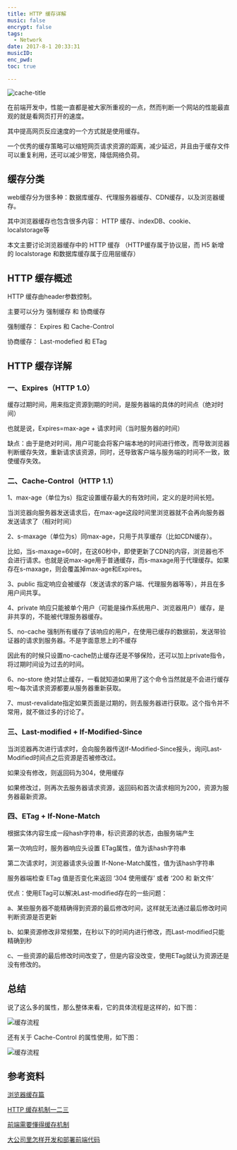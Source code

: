 ```yaml
---
title: HTTP 缓存详解
music: false
encrypt: false
tags:
  - Network
date: 2017-8-1 20:33:31
musicID:
enc_pwd:
toc: true

---
```


![cache-title](/assets/blogImg/cache-title.jpg)

在前端开发中，性能一直都是被大家所重视的一点，然而判断一个网站的性能最直观的就是看网页打开的速度。

其中提高网页反应速度的一个方式就是使用缓存。

一个优秀的缓存策略可以缩短网页请求资源的距离，减少延迟，并且由于缓存文件可以重复利用，还可以减少带宽，降低网络负荷。

<!-- more -->

## 缓存分类

web缓存分为很多种：数据库缓存、代理服务器缓存、CDN缓存，以及浏览器缓存。

其中浏览器缓存也包含很多内容： HTTP 缓存、indexDB、cookie、localstorage等

本文主要讨论浏览器缓存中的 HTTP 缓存 （HTTP缓存属于协议层，而 H5 新增的 localstorage 和数据库缓存属于应用层缓存）

## HTTP 缓存概述

HTTP 缓存由header参数控制。

主要可以分为 强制缓存 和  协商缓存

强制缓存： Expires 和 Cache-Control

协商缓存： Last-modefied 和 ETag

## HTTP 缓存详解

### 一、Expires（HTTP 1.0）

缓存过期时间，用来指定资源到期的时间，是服务器端的具体的时间点（绝对时间）

也就是说，Expires=max-age + 请求时间（当时服务器的时间）

缺点：由于是绝对时间，用户可能会将客户端本地的时间进行修改，而导致浏览器判断缓存失效，重新请求该资源，同时，还导致客户端与服务端的时间不一致，致使缓存失效。

### 二、Cache-Control（HTTP 1.1）

1、max-age（单位为s）指定设置缓存最大的有效时间，定义的是时间长短。

当浏览器向服务器发送请求后，在max-age这段时间里浏览器就不会再向服务器发送请求了（相对时间）

2、s-maxage（单位为s）同max-age，只用于共享缓存（比如CDN缓存）。

比如，当s-maxage=60时，在这60秒中，即使更新了CDN的内容，浏览器也不会进行请求。也就是说max-age用于普通缓存，而s-maxage用于代理缓存。如果存在s-maxage，则会覆盖掉max-age和Expires。

3、public 指定响应会被缓存（发送请求的客户端、代理服务器等等），并且在多用户间共享。

4、private 响应只能被单个用户（可能是操作系统用户、浏览器用户）缓存，是非共享的，不能被代理服务器缓存。

5、no-cache 强制所有缓存了该响应的用户，在使用已缓存的数据前，发送带验证器的请求到服务器。不是字面意思上的不缓存

因此有的时候只设置no-cache防止缓存还是不够保险，还可以加上private指令，将过期时间设为过去的时间。

6、no-store 绝对禁止缓存，一看就知道如果用了这个命令当然就是不会进行缓存啦～每次请求资源都要从服务器重新获取。

7、must-revalidate指定如果页面是过期的，则去服务器进行获取。这个指令并不常用，就不做过多的讨论了。

### 三、Last-modified + If-Modified-Since

当浏览器再次进行请求时，会向服务器传送If-Modified-Since报头，询问Last-Modified时间点之后资源是否被修改过。

如果没有修改，则返回码为304，使用缓存

如果修改过，则再次去服务器请求资源，返回码和首次请求相同为200，资源为服务器最新资源。

### 四、ETag + If-None-Match

根据实体内容生成一段hash字符串，标识资源的状态，由服务端产生

第一次响应时，服务器响应头设置 ETag属性，值为该hash字符串

第二次请求时，浏览器请求头设置 If-None-Match属性，值为该hash字符串

服务器端检查 ETag 值是否变化来返回 ‘304 使用缓存’ 或者 ‘200 和 新文件’

优点：使用ETag可以解决Last-modified存在的一些问题：

a、某些服务器不能精确得到资源的最后修改时间，这样就无法通过最后修改时间判断资源是否更新

b、如果资源修改非常频繁，在秒以下的时间内进行修改，而Last-modified只能精确到秒

c、一些资源的最后修改时间改变了，但是内容没改变，使用ETag就认为资源还是没有修改的。

## 总结

说了这么多的属性，那么整体来看，它的具体流程是这样的，如下图：

![缓存流程](/assets/blogImg/cache/cache.webp)

还有关于 Cache-Control 的属性使用，如下图：

![缓存流程](/assets/blogImg/cache/cache-control.webp)

## 参考资料

[浏览器缓存篇](https://github.com/laizimo/zimo-article/issues/24?hmsr=toutiao.io&utm_medium=toutiao.io&utm_source=toutiao.io)

[HTTP 缓存机制一二三](https://zhuanlan.zhihu.com/p/29750583?hmsr=toutiao.io&utm_medium=toutiao.io&utm_source=toutiao.io)

[前端需要懂得缓存机制](https://github.com/zuopf769/notebook/blob/master/fe/%E5%89%8D%E7%AB%AF%E5%BF%85%E9%A1%BB%E8%A6%81%E6%87%82%E7%9A%84%E6%B5%8F%E8%A7%88%E5%99%A8%E7%BC%93%E5%AD%98%E6%9C%BA%E5%88%B6/README.md?hmsr=toutiao.io&utm_medium=toutiao.io&utm_source=toutiao.io)

[大公司里怎样开发和部署前端代码](https://www.zhihu.com/question/20790576)